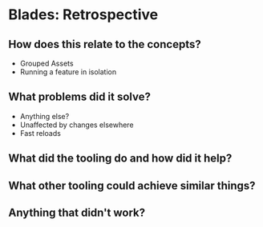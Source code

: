 # Blades: Retrospective

## How does this relate to the concepts?

* Grouped Assets
* Running a feature in isolation

## What problems did it solve?

* Anything else?
* Unaffected by changes elsewhere
* Fast reloads

## What did the tooling do and how did it help?

## What other tooling could achieve similar things?

## Anything that didn't work?

